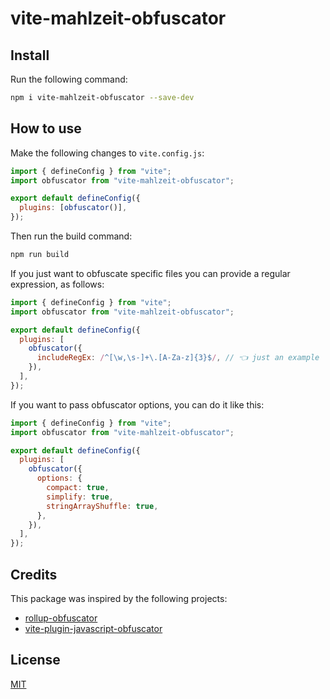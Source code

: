 # vite-mahlzeit-obfuscator

## Install

Run the following command:

```sh
npm i vite-mahlzeit-obfuscator --save-dev
```

## How to use

Make the following changes to `vite.config.js`:

```js
import { defineConfig } from "vite";
import obfuscator from "vite-mahlzeit-obfuscator";

export default defineConfig({
  plugins: [obfuscator()],
});
```

Then run the build command:

```sh
npm run build
```

If you just want to obfuscate specific files you can provide a regular expression, as follows:

```js
import { defineConfig } from "vite";
import obfuscator from "vite-mahlzeit-obfuscator";

export default defineConfig({
  plugins: [
    obfuscator({
      includeRegEx: /^[\w,\s-]+\.[A-Za-z]{3}$/, // 👈 just an example
    }),
  ],
});
```

If you want to pass obfuscator options, you can do it like this:

```js
import { defineConfig } from "vite";
import obfuscator from "vite-mahlzeit-obfuscator";

export default defineConfig({
  plugins: [
    obfuscator({
      options: {
        compact: true,
        simplify: true,
        stringArrayShuffle: true,
      },
    }),
  ],
});
```

## Credits

This package was inspired by the following projects:

- [rollup-obfuscator](https://github.com/ghostdevv/rollup-obfuscator)
- [vite-plugin-javascript-obfuscator](https://github.com/elmeet/vite-plugin-javascript-obfuscator)

## License

[MIT](https://choosealicense.com/licenses/mit/)
